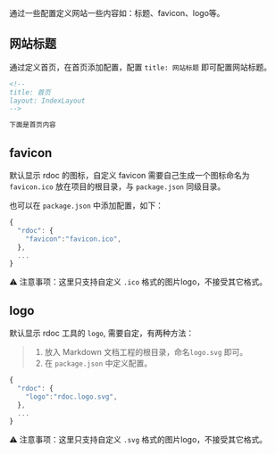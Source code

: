 <!--
title: 网站设置 
sort: 9
-->

通过一些配置定义网站一些内容如：标题、favicon、logo等。

## 网站标题

通过定义首页，在首页添加配置，配置 `title: 网站标题` 即可配置网站标题。

```markdown
<!--
title: 首页 
layout: IndexLayout
-->

下面是首页内容
```

## favicon

默认显示 rdoc 的图标，自定义 favicon 需要自己生成一个图标命名为 `favicon.ico` 放在项目的根目录，与 `package.json` 同级目录。

也可以在 `package.json` 中添加配置，如下：

```js
{
  "rdoc": {
    "favicon":"favicon.ico",
  },
  ...
}
```

⚠️ 注意事项：这里只支持自定义 `.ico` 格式的图片logo，不接受其它格式。

## logo

默认显示 rdoc 工具的 `logo`, 需要自定，有两种方法：

> 1. 放入 Markdown 文档工程的根目录，命名`logo.svg` 即可。  
> 2. 在 `package.json` 中定义配置。  

```js
{
  "rdoc": {
    "logo":"rdoc.logo.svg",
  },
  ...
}
```

⚠️ 注意事项：这里只支持自定义 `.svg` 格式的图片logo，不接受其它格式。
